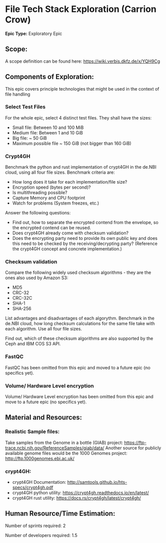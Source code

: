 # File Tech Stack Exploration (Carrion Crow)
**Epic Type:** Exploratory Epic

## Scope:
A scope definition can be found here: https://wiki.verbis.dkfz.de/x/YQH9Cg

## Components of Exploration:
This epic covers principle technologies that might be used in the context of file handling


### Select Test Files

For the whole epic, select 4 distinct test files. They shall have the sizes:

- Small file: Between 10 and 100 MiB
- Medium file: Between 1 and 10 GiB
- Big file: ~ 50 GiB
- Maximum possible file ~ 150 GiB (not bigger than 160 GiB)

### Crypt4GH

Benchmark the python and rust implementation of crypt4GH in the de.NBI cloud, using all four file sizes. Benchmark criteria are:

- How long does it take for each implementation/file size?
- Encryption speed (bytes per second)?
- Is multithreading possible?
- Capture Memory and CPU footprint
- Watch for problems (System freezes, etc.)

Answer the following questions:

- Find out, how to separate the encrypted contend from the envelope, so the encrypted contend can be reused.
- Does crypt4GH already come with checksum validation?
- Does the encrypting party need to provide its own public key and does this need to be checked by the receiving/decrypting party? (Reference the crypt4GH concept and concrete implementation.)


### Checksum validation

Compare the following widely used checksum algorithms - they are the ones also used by Amazon S3:

- MD5
- CRC-32
- CRC-32C
- SHA-1
- SHA-256

List advantages and disadvantages of each algorythm. Benchmark in the de.NBI cloud, how long checksum calculations for the same file take with each algorithm. Use all four file sizes.

Find out, which of these checksum algorithms are also supported by the Ceph and IBM COS S3 API.

### FastQC

FastQC has been omitted from this epic and moved to a future epic (no specifics yet).

### Volume/ Hardware Level encryption

Volume/ Hardware Level encryption has been omitted from this epic and move to a future epic (no specifics yet).

## Material and Resources:

### Realistic Sample files:
Take samples from the Genome in a bottle (GIAB) project: https://ftp-trace.ncbi.nih.gov/ReferenceSamples/giab/data/
Another source for publicly available genome files would be the 1000 Genomes project: http://ftp.1000genomes.ebi.ac.uk/

### crypt4GH:
- crypt4GH Documentation: http://samtools.github.io/hts-specs/crypt4gh.pdf
- crypt4GH python utility: https://crypt4gh.readthedocs.io/en/latest/
- crypt4GH rust utility: https://docs.rs/crypt4gh/latest/crypt4gh/


## Human Resource/Time Estimation:

Number of sprints required: 2

Number of developers required: 1.5
